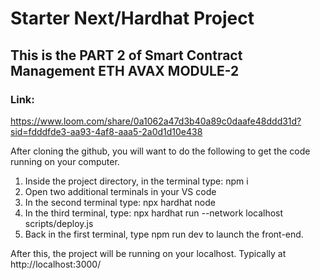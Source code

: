 # Starter Next/Hardhat Project

## This is the PART 2 of Smart Contract Management ETH AVAX MODULE-2

### Link: 
https://www.loom.com/share/0a1062a47d3b40a89c0daafe48ddd31d?sid=fdddfde3-aa93-4af8-aaa5-2a0d1d10e438

After cloning the github, you will want to do the following to get the code running on your computer.

1. Inside the project directory, in the terminal type: npm i
2. Open two additional terminals in your VS code
3. In the second terminal type: npx hardhat node
4. In the third terminal, type: npx hardhat run --network localhost scripts/deploy.js
5. Back in the first terminal, type npm run dev to launch the front-end.

After this, the project will be running on your localhost. 
Typically at http://localhost:3000/
